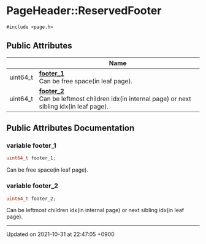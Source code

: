 

# PageHeader::ReservedFooter






`#include <page.h>`

## Public Attributes

|                | Name           |
| -------------- | -------------- |
| uint64_t | **[footer_1](/Classes/PageHeader_1_1ReservedFooter#variable-footer_1)** <br>Can be free space(in leaf page).  |
| uint64_t | **[footer_2](/Classes/PageHeader_1_1ReservedFooter#variable-footer_2)** <br>Can be leftmost children idx(in internal page) or next sibling idx(in leaf page).  |

## Public Attributes Documentation

### variable footer_1

```cpp
uint64_t footer_1;
```

Can be free space(in leaf page). 

### variable footer_2

```cpp
uint64_t footer_2;
```

Can be leftmost children idx(in internal page) or next sibling idx(in leaf page). 

-------------------------------

Updated on 2021-10-31 at 22:47:05 +0900